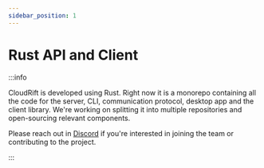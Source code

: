 ```yaml
---
sidebar_position: 1
---
```


# Rust API and Client

:::info

CloudRift is developed using Rust. Right now it is a monorepo containing all the code for the server, CLI,
communication  protocol, desktop app and the client library. We're working on splitting it into multiple
repositories and open-sourcing relevant components.

Please reach out in [Discord](https://discord.gg/u8YZZJXdnr) if you're interested in joining the team
or contributing to the project.

:::
